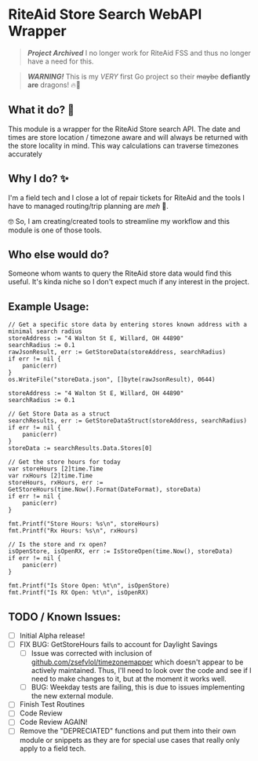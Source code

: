 # RiteAid Store Search WebAPI Wrapper

> ***Project Archived*** I no longer work for RiteAid FSS and thus no longer have a need for this.

> ***WARNING!*** This is my _VERY_ first Go project so their ~~maybe~~ **defiantly are** dragons! 🔥🐉

## What it do? 🔎
This module is a wrapper for the RiteAid Store search API. The date and times are store location / timezone aware and will always be returned with the store locality in mind. This way calculations can traverse timezones accurately

## Why I do? ✨
I'm a field tech and I close a lot of repair tickets for RiteAid and the tools I have to managed routing/trip planning are _meh_ 🤷.

🤓 So, I am creating/created tools to streamline my workflow and this module is one of those tools.

## Who else would do?
Someone whom wants to query the RiteAid store data would find this useful. It's kinda niche so I don't expect much if any interest in the project.

## Example Usage:
```golang
// Get a specific store data by entering stores known address with a minimal search radius
storeAddress := "4 Walton St E, Willard, OH 44890"
searchRadius := 0.1
rawJsonResult, err := GetStoreData(storeAddress, searchRadius)
if err != nil {
    panic(err)
}
os.WriteFile("storeData.json", []byte(rawJsonResult), 0644)
```
```golang
storeAddress := "4 Walton St E, Willard, OH 44890"
searchRadius := 0.1

// Get Store Data as a struct
searchResults, err := GetStoreDataStruct(storeAddress, searchRadius)
if err != nil {
    panic(err)
}
storeData := searchResults.Data.Stores[0]

// Get the store hours for today
var storeHours [2]time.Time
var rxHours [2]time.Time
storeHours, rxHours, err := GetStoreHours(time.Now().Format(DateFormat), storeData)
if err != nil {
    panic(err)
}

fmt.Printf("Store Hours: %s\n", storeHours)
fmt.Printf("Rx Hours: %s\n", rxHours)

// Is the store and rx open?
isOpenStore, isOpenRX, err := IsStoreOpen(time.Now(), storeData)
if err != nil {
    panic(err)
}

fmt.Printf("Is Store Open: %t\n", isOpenStore)
fmt.Printf("Is RX Open: %t\n", isOpenRX)
```
## TODO / Known Issues:
- [ ] Initial Alpha release!
- [ ] FIX BUG: GetStoreHours fails to account for Daylight Savings 
  - [ ] Issue was corrected with inclusion of [github.com/zsefvlol/timezonemapper](https://github.com/zsefvlol/timezonemapper) which doesn't appear to be actively maintained. Thus, I'll need to look over the code and see if I need to make changes to it, but at the moment it works well.
  - [ ] BUG: Weekday tests are failing, this is due to issues implementing the new external module.
- [ ] Finish Test Routines
- [ ] Code Review
- [ ] Code Review AGAIN!
- [ ] Remove the "DEPRECIATED" functions and put them into their own module or snippets as they are for special use cases that really only apply to a field tech.
